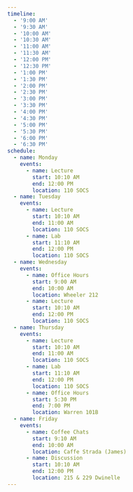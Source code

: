 ```yaml
---
timeline:
  - '9:00 AM'
  - '9:30 AM'
  - '10:00 AM'
  - '10:30 AM'
  - '11:00 AM'
  - '11:30 AM'
  - '12:00 PM'
  - '12:30 PM'
  - '1:00 PM'
  - '1:30 PM'
  - '2:00 PM'
  - '2:30 PM'
  - '3:00 PM'
  - '3:30 PM'
  - '4:00 PM'
  - '4:30 PM'
  - '5:00 PM'
  - '5:30 PM'
  - '6:00 PM'
  - '6:30 PM'
schedule:
  - name: Monday
    events:
      - name: Lecture
        start: 10:10 AM
        end: 12:00 PM
        location: 110 SOCS
  - name: Tuesday
    events:
      - name: Lecture
        start: 10:10 AM
        end: 11:00 AM
        location: 110 SOCS
      - name: Lab
        start: 11:10 AM
        end: 12:00 PM
        location: 110 SOCS
  - name: Wednesday
    events:
      - name: Office Hours
        start: 9:00 AM
        end: 10:00 AM
        location: Wheeler 212
      - name: Lecture
        start: 10:10 AM
        end: 12:00 PM
        location: 110 SOCS
  - name: Thursday
    events:
      - name: Lecture
        start: 10:10 AM
        end: 11:00 AM
        location: 110 SOCS
      - name: Lab
        start: 11:10 AM
        end: 12:00 PM
        location: 110 SOCS
      - name: Office Hours
        start: 5:30 PM
        end: 7:00 PM
        location: Warren 101B
  - name: Friday
    events:
      - name: Coffee Chats
        start: 9:10 AM
        end: 10:00 AM
        location: Caffe Strada (James)
      - name: Discussion
        start: 10:10 AM
        end: 12:00 PM
        location: 215 & 229 Dwinelle
---
```

